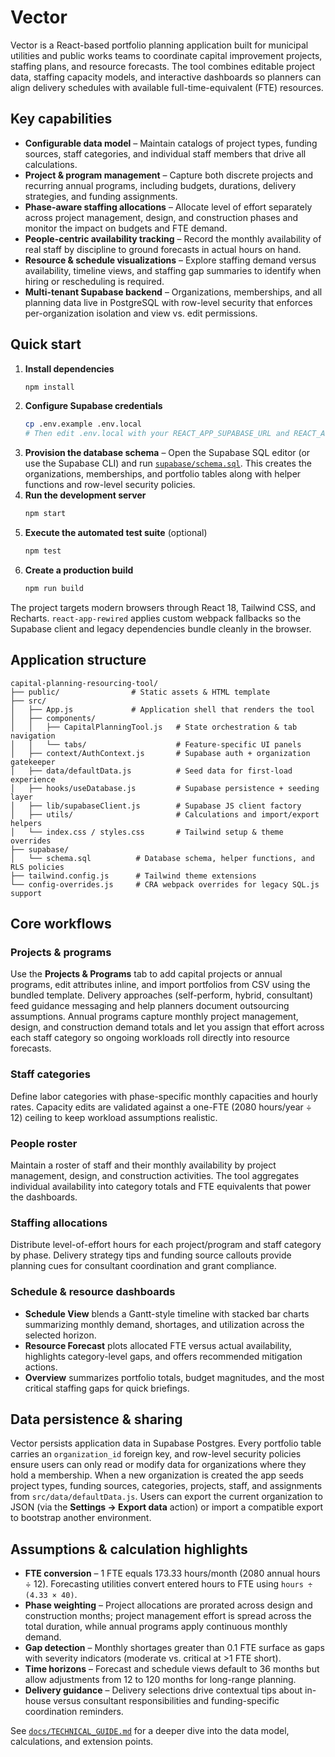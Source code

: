 # Vector

Vector is a React-based portfolio planning application built for municipal utilities and public works teams to coordinate capital improvement projects, staffing plans, and resource forecasts. The tool combines editable project data, staffing capacity models, and interactive dashboards so planners can align delivery schedules with available full-time-equivalent (FTE) resources.

## Key capabilities

- **Configurable data model** – Maintain catalogs of project types, funding sources, staff categories, and individual staff members that drive all calculations.
- **Project & program management** – Capture both discrete projects and recurring annual programs, including budgets, durations, delivery strategies, and funding assignments.
- **Phase-aware staffing allocations** – Allocate level of effort separately across project management, design, and construction phases and monitor the impact on budgets and FTE demand.
- **People-centric availability tracking** – Record the monthly availability of real staff by discipline to ground forecasts in actual hours on hand.
- **Resource & schedule visualizations** – Explore staffing demand versus availability, timeline views, and staffing gap summaries to identify when hiring or rescheduling is required.
- **Multi-tenant Supabase backend** – Organizations, memberships, and all planning data live in PostgreSQL with row-level security that enforces per-organization isolation and view vs. edit permissions.

## Quick start

1. **Install dependencies**
   ```bash
   npm install
   ```
2. **Configure Supabase credentials**
   ```bash
   cp .env.example .env.local
   # Then edit .env.local with your REACT_APP_SUPABASE_URL and REACT_APP_SUPABASE_ANON_KEY
   ```
3. **Provision the database schema** – Open the Supabase SQL editor (or use the Supabase CLI) and run [`supabase/schema.sql`](supabase/schema.sql). This creates the organizations, memberships, and portfolio tables along with helper functions and row-level security policies.
4. **Run the development server**
   ```bash
   npm start
   ```
5. **Execute the automated test suite** (optional)
   ```bash
   npm test
   ```
6. **Create a production build**
   ```bash
   npm run build
   ```

The project targets modern browsers through React 18, Tailwind CSS, and Recharts. `react-app-rewired` applies custom webpack fallbacks so the Supabase client and legacy dependencies bundle cleanly in the browser.

## Application structure

```
capital-planning-resourcing-tool/
├── public/                # Static assets & HTML template
├── src/
│   ├── App.js             # Application shell that renders the tool
│   ├── components/
│   │   ├── CapitalPlanningTool.js   # State orchestration & tab navigation
│   │   └── tabs/                    # Feature-specific UI panels
│   ├── context/AuthContext.js       # Supabase auth + organization gatekeeper
│   ├── data/defaultData.js          # Seed data for first-load experience
│   ├── hooks/useDatabase.js         # Supabase persistence + seeding layer
│   ├── lib/supabaseClient.js        # Supabase JS client factory
│   ├── utils/                       # Calculations and import/export helpers
│   └── index.css / styles.css       # Tailwind setup & theme overrides
├── supabase/
│   └── schema.sql          # Database schema, helper functions, and RLS policies
├── tailwind.config.js      # Tailwind theme extensions
└── config-overrides.js     # CRA webpack overrides for legacy SQL.js support
```

## Core workflows

### Projects & programs
Use the **Projects & Programs** tab to add capital projects or annual programs, edit attributes inline, and import portfolios from CSV using the bundled template. Delivery approaches (self-perform, hybrid, consultant) feed guidance messaging and help planners document outsourcing assumptions. Annual programs capture monthly project management, design, and construction demand totals and let you assign that effort across each staff category so ongoing workloads roll directly into resource forecasts.

### Staff categories
Define labor categories with phase-specific monthly capacities and hourly rates. Capacity edits are validated against a one-FTE (2080 hours/year ÷ 12) ceiling to keep workload assumptions realistic.

### People roster
Maintain a roster of staff and their monthly availability by project management, design, and construction activities. The tool aggregates individual availability into category totals and FTE equivalents that power the dashboards.

### Staffing allocations
Distribute level-of-effort hours for each project/program and staff category by phase. Delivery strategy tips and funding source callouts provide planning cues for consultant coordination and grant compliance.

### Schedule & resource dashboards

- **Schedule View** blends a Gantt-style timeline with stacked bar charts summarizing monthly demand, shortages, and utilization across the selected horizon.
- **Resource Forecast** plots allocated FTE versus actual availability, highlights category-level gaps, and offers recommended mitigation actions.
- **Overview** summarizes portfolio totals, budget magnitudes, and the most critical staffing gaps for quick briefings.

## Data persistence & sharing

Vector persists application data in Supabase Postgres. Every portfolio table carries an `organization_id` foreign key, and row-level security policies ensure users can only read or modify data for organizations where they hold a membership. When a new organization is created the app seeds project types, funding sources, categories, projects, staff, and assignments from `src/data/defaultData.js`. Users can export the current organization to JSON (via the **Settings → Export data** action) or import a compatible export to bootstrap another environment.

## Assumptions & calculation highlights

- **FTE conversion** – 1 FTE equals 173.33 hours/month (2080 annual hours ÷ 12). Forecasting utilities convert entered hours to FTE using `hours ÷ (4.33 × 40)`.
- **Phase weighting** – Project allocations are prorated across design and construction months; project management effort is spread across the total duration, while annual programs apply continuous monthly demand.
- **Gap detection** – Monthly shortages greater than 0.1 FTE surface as gaps with severity indicators (moderate vs. critical at >1 FTE short).
- **Time horizons** – Forecast and schedule views default to 36 months but allow adjustments from 12 to 120 months for long-range planning.
- **Delivery guidance** – Delivery selections drive contextual tips about in-house versus consultant responsibilities and funding-specific coordination reminders.

See [`docs/TECHNICAL_GUIDE.md`](docs/TECHNICAL_GUIDE.md) for a deeper dive into the data model, calculations, and extension points.
